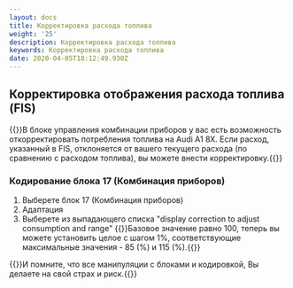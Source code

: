 ```yaml
---
layout: docs
title: Корректировка расхода топлива
weight: '25'
description: Корректировка расхода топлива
keywords: Корректировка расхода топлива
date: 2020-04-05T18:12:49.930Z
---
```

## Корректировка отображения расхода топлива (FIS)

{{<hint info>}}В блоке управления комбинации приборов у вас есть возможность откорректировать потребления топлива на Audi A1 8X. Если расход, указанный в FIS, отклоняется от вашего текущего расхода (по сравнению с расходом топлива), вы можете внести корректировку.{{</hint>}}

### **Кодирование блока 17 (Комбинация приборов)**

1. Выберете блок 17 (Комбинация приборов)
2. Адаптация
3. Выберете из выпадающего списка "display correction to adjust consumption and range"
{{<hint warning>}}Базовое значение равно 100,
теперь вы можете установить целое с шагом 1%, соответствующие максимальные значения - 85 (%) и 115 (%).{{</hint>}}

{{<hint danger>}}И помните, что все манипуляции с блоками и кодировкой, Вы делаете на свой страх и риск.{{</hint>}}